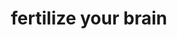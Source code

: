 ---
title:  "fertilize your brain" 
categories: left project 
side: "right"
link: "http://wbr.keishaperry.com"  
size: "default"  
type: "project"  
ccode: "secondary"  
desc: "a quarterly online publication dedicated to writers, artists, and thinkers on the frontier of pop culture and critical thinking"  
cta: "THE IDEA WILL LIVE ON"  
img: "pink-chick.jpg"  
imgbgcode: ""  
repeat: "true"
order: 1
---